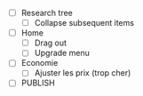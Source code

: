 - [ ] Research tree
    - [ ]  Collapse subsequent items
- [ ]  Home
    - [ ]  Drag out
    - [ ]  Upgrade menu
- [ ]  Economie
    - [ ] Ajuster les prix (trop cher)  
- [ ]  PUBLISH